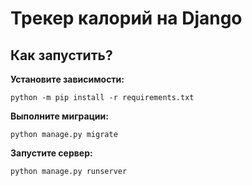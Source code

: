 # **Трекер калорий на Django**

## Как запустить?

**Установите зависимости:**

`python -m pip install -r requirements.txt`

**Выполните миграции:**

`python manage.py migrate`

**Запустите сервер:**

`python manage.py runserver`
